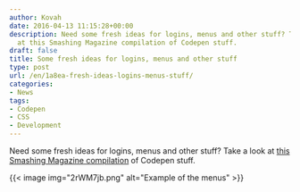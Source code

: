 ```yaml
---
author: Kovah
date: 2016-04-13 11:15:28+00:00
description: Need some fresh ideas for logins, menus and other stuff? Take a look
  at this Smashing Magazine compilation of Codepen stuff.
draft: false
title: Some fresh ideas for logins, menus and other stuff
type: post
url: /en/1a8ea-fresh-ideas-logins-menus-stuff/
categories:
- News
tags:
- Codepen
- CSS
- Development
---
```


Need some fresh ideas for logins, menus and other stuff? Take a look at [this Smashing Magazine compilation](https://www.smashingmagazine.com/2016/04/inspiring-ui-demos-logins-menus-toggles-and-more/) of Codepen stuff.

{{< image img="2rWM7jb.png" alt="Example of the menus" >}}
